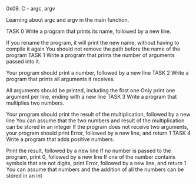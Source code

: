 0x09. C - argc, argv

Learning about argc and argv in the main function.

TASK 0 Write a program that prints its name, followed by a new line.

If you rename the program, it will print the new name, without having to compile it again
You should not remove the path before the name of the program
TASK 1 Write a program that prints the number of arguments passed into it.

Your program should print a number, followed by a new line
TASK 2 Write a program that prints all arguments it receives.

All arguments should be printed, including the first one
Only print one argument per line, ending with a new line
TASK 3 Write a program that multiplies two numbers.

Your program should print the result of the multiplication, followed by a new line
You can assume that the two numbers and result of the multiplication can be stored in an integer
If the program does not receive two arguments, your program should print Error, followed by a new line, and return 1
TASK 4 Write a program that adds positive numbers.

Print the result, followed by a new line
If no number is passed to the program, print 0, followed by a new line
If one of the number contains symbols that are not digits, print Error, followed by a new line, and return 1
You can assume that numbers and the addition of all the numbers can be stored in an int
